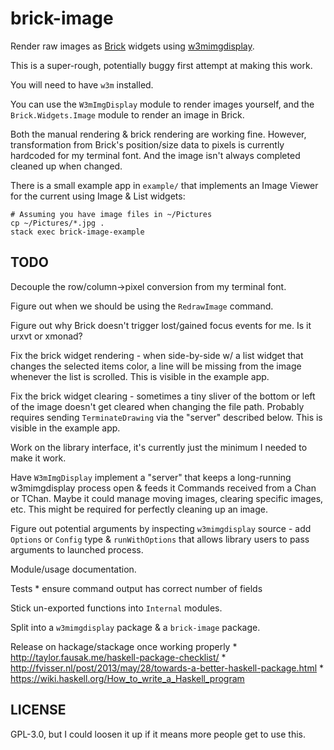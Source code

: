 # brick-image

Render raw images as [Brick](https://github.com/jtdaugherty/brick) widgets
using [w3mimgdisplay](https://github.com/tats/w3m/blob/master/w3mimgdisplay.c).

This is a super-rough, potentially buggy first attempt at making this work.

You will need to have `w3m` installed.

You can use the `W3mImgDisplay` module to render images yourself, and the
`Brick.Widgets.Image` module to render an image in Brick.

Both the manual rendering & brick rendering are working fine. However,
transformation from Brick's position/size data to pixels is currently hardcoded
for my terminal font. And the image isn't always completed cleaned up when
changed.

There is a small example app in `example/` that implements an Image Viewer for
the current using Image & List widgets:

    # Assuming you have image files in ~/Pictures
    cp ~/Pictures/*.jpg .
    stack exec brick-image-example


## TODO

Decouple the row/column->pixel conversion from my terminal font.

Figure out when we should be using the `RedrawImage` command.

Figure out why Brick doesn't trigger lost/gained focus events for me. Is it
urxvt or xmonad?

Fix the brick widget rendering - when side-by-side w/ a list widget that
changes the selected items color, a line will be missing from the image
whenever the list is scrolled. This is visible in the example app.

Fix the brick widget clearing - sometimes a tiny sliver of the bottom or left
of the image doesn't get cleared when changing the file path. Probably requires
sending `TerminateDrawing` via the "server" described below. This is visible in
the example app.

Work on the library interface, it's currently just the minimum I needed to make it
work.

Have `W3mImgDisplay` implement a "server" that keeps a long-running
w3mimgdisplay process open & feeds it Commands received from a Chan or TChan.
Maybe it could manage moving images, clearing specific images, etc. This might
be required for perfectly cleaning up an image.

Figure out potential arguments by inspecting `w3mimgdisplay` source - add
`Options` or `Config` type & `runWithOptions` that allows library users to pass
arguments to launched process.

Module/usage documentation.

Tests
    * ensure command output has correct number of fields

Stick un-exported functions into `Internal` modules.

Split into a `w3mimgdisplay` package & a `brick-image` package.

Release on hackage/stackage once working properly
    * http://taylor.fausak.me/haskell-package-checklist/
    * http://fvisser.nl/post/2013/may/28/towards-a-better-haskell-package.html
    * https://wiki.haskell.org/How_to_write_a_Haskell_program


## LICENSE

GPL-3.0, but I could loosen it up if it means more people get to use this.
